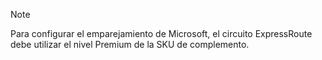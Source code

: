 >[!NOTE]
>Para configurar el emparejamiento de Microsoft, el circuito ExpressRoute debe utilizar el nivel Premium de la SKU de complemento. 
>
>
